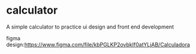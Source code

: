 # calculator
A simple calculator to practice ui design and front end development

figma design:https://www.figma.com/file/kbPGLKP2ovbkIf0atYLjAB/Calculadora


